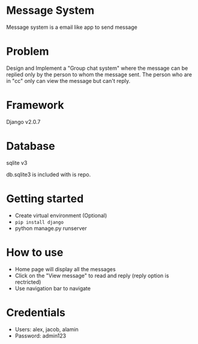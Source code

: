 # Message System

Message system is a email like app to send message

# Problem

Design and Implement a "Group chat system" where the message can be replied only by the person to whom the message sent. The person who are in "cc" only can view the message but can't reply.

# Framework

Django v2.0.7

# Database

sqlite v3

db.sqlite3 is included with is repo.

# Getting started

* Create virtual environment (Optional)
* `pip install django`
* python manage.py runserver

# How to use

* Home page will display all the messages
* Click on the "View message" to read and reply (reply option is rectricted)
* Use navigation bar to navigate

# Credentials

* Users: alex, jacob, alamin
* Password: admin123

